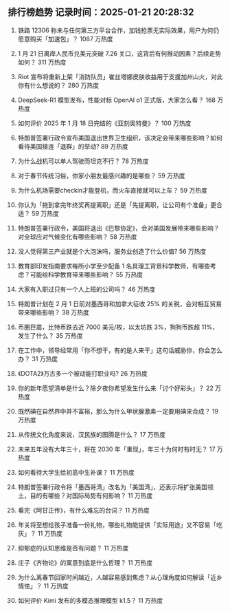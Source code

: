 
## 排行榜趋势 记录时间：2025-01-21 20:28:32
  
  1. 铁路 12306 称未与任何第三方平台合作，加钱抢票无实际效果，用户为何仍愿意购买「加速包」？ 1087 万热度
    
  2. 1 月 21 日离岸人民币兑美元突破 7.26 关口，这背后有何推动因素？后续走势如何？ 311 万热度
    
  3. Riot 宣布将重新上架「消防队员」崔丝塔娜皮肤收益用于支援加州山火，对此你有什么想说的？ 280 万热度
    
  4. DeepSeek-R1 模型发布，性能对标 OpenAI o1 正式版，大家怎么看？ 168 万热度
    
  5. 如何评价 2025 年 1 月 18 日完结的《亚刻奥特曼》？ 100 万热度
    
  6. 特朗普签署行政令宣布美国退出世界卫生组织，该决定会带来哪些影响？如何看待美国接连「退群」的举动? 89 万热度
    
  7. 为什么战机可以单人驾驶而坦克不行？ 78 万热度
    
  8. 对于春节传统习俗，你家小朋友最感兴趣的是哪些？ 59 万热度
    
  9. 为什么机场需要checkin才能登机，而火车直接就可以上车？ 59 万热度
    
  10. 你认为「拖到拿完年终奖再提离职」还是「先提离职，让公司有个准备」更合适？ 59 万热度
    
  11. 特朗普签署行政令，美国将退出《巴黎协定》，会对美国发展带来哪些影响？对全球应对气候变化有哪些影响？ 58 万热度
    
  12. 没人觉得第三产业就是个大泡沫吗，服务业创造了什么价值? 56 万热度
    
  13. 教育部印发指南要求每所小学至少配备 1 名具理工背景科学教师，有哪些考虑？可能给科学教育带来哪些影响？ 55 万热度
    
  14. 大家有入职过只有一个人上班的公司吗？ 46 万热度
    
  15. 特朗普计划在 2 月 1 日前对墨西哥和加拿大征收 25% 的关税，会对相互贸易带来哪些影响？ 38 万热度
    
  16. 币圈巨震，比特币跌去近 7000 美元/枚，以太坊跌 3%，狗狗币跌超 11%，发生了什么？ 35 万热度
    
  17. 在工作中，领导经常用「你不想干，有的是人来干」这句话威胁你，你会怎么办？ 31 万热度
    
  18. 《DOTA2》万古多一个被动能打职业吗? 26 万热度
    
  19. 你的新年愿望清单是什么？除夕夜你希望发生什么来「讨个好彩头」？ 22 万热度
    
  20. 既然碘在自然界中并不富裕，那么为什么甲状腺激素一定要用碘来合成？ 19 万热度
    
  21. 从传统文化角度来说，汉民族的图腾是什么？ 17 万热度
    
  22. 未来五年没有大年三十，将在 2030 年「重现」，年三十为何时有时无？ 17 万热度
    
  23. 如何看待大学生给初高中生补课？ 11 万热度
    
  24. 特朗普签署行政令将「墨西哥湾」改名为「美国湾」，还表示将扩张美国领土，目的有哪些？对国际局势有何影响？ 11 万热度
    
  25. 看完《阿甘正传》，有什么难忘的台词？ 11 万热度
    
  26. 年关将至想给孩子准备一份礼物，哪些礼物能提供「实际用途」又不容易「吃灰」？ 11 万热度
    
  27. 抑郁症的认知思维是否有问题？ 11 万热度
    
  28. 庄子《齐物论》的寓意到底是什么哲理？ 11 万热度
    
  29. 为什么离春节回家时间越近，人越容易感到焦虑？从心理角度如何解读「近乡情怯」？ 11 万热度
    
  30. 如何评价 Kimi 发布的多模态推理模型 k1.5？ 11 万热度
    